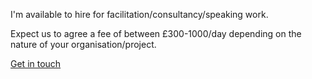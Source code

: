 I'm available to hire for facilitation/consultancy/speaking work.

Expect us to agree a fee of between £300-1000/day depending on the nature of your organisation/project.

[Get in touch](mailto:stephen@stephenreid.net)